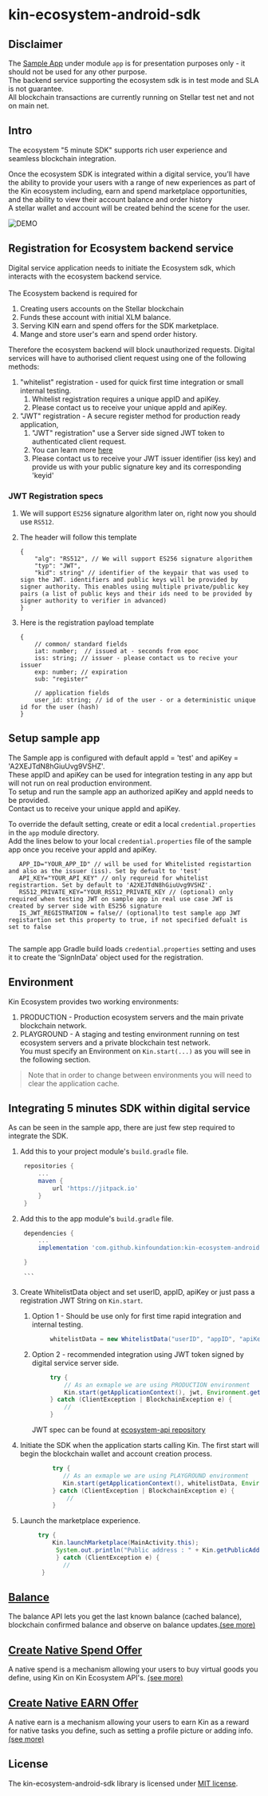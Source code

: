 # kin-ecosystem-android-sdk

## Disclaimer
The [Sample App](app/) under module `app` is for presentation purposes only - it should not be used for any other purpose.<br/>
The backend service supporting the ecosystem sdk is in test mode and SLA is not guarantee.<br/>
All blockchain transactions are currently running on Stellar test net and not on main net.<br/>



## Intro
The ecosystem "5 minute SDK" supports rich user experience and seamless blockchain integration. <br/>

Once the ecosystem SDK is integrated within a digital service, you’ll have the ability to provide your users with a range of new experiences as part of the Kin ecosystem including, earn and spend marketplace opportunities, and the ability to view their account balance and order history<br/>
A stellar wallet and account will be created behind the scene for the user. <br/>

![DEMO](https://user-images.githubusercontent.com/3635216/38100813-0f2c7bc2-3387-11e8-930d-03175842e81e.gif)

## Registration for Ecosystem backend service

Digital service application needs to initiate the Ecosystem sdk, which interacts with the ecosystem backend service. <br/>
<br/>
The Ecosystem backend is required for
1. Creating users accounts on the Stellar blockchain
1. Funds these account with initial XLM balance.
1. Serving KIN earn and spend offers for the SDK marketplace.
1. Mange and store user's earn and spend order history.

Therefore the ecosystem backend will block unauthorized requests.
Digital services will have to authorised client request using one of the following methods:
1. "whitelist" registration - used for quick first time integration or small internal testing. 
    1. Whitelist registration requires a unique appID and apiKey.
    1. Please contact us to receive your unique appId and apiKey.
1. "JWT" registration - A secure register method for production ready application,
    1. "JWT" registration" use a Server side signed JWT token to authenticated client request.
    1. You can learn more [here](https://jwt.io)
    1. Please contact us to receive your JWT issuer identifier (iss key) and provide us with your public signature key and its corresponding 'keyid'
### JWT Registration specs
1. We will support `ES256` signature algorithm later on, right now you should use `RS512`.
2. The header will follow this template
    ```aidl
    {
        "alg": "RS512", // We will support ES256 signature algorithem 
        "typ": "JWT",
        "kid": string" // identifier of the keypair that was used to sign the JWT. identifiers and public keys will be provided by signer authority. This enables using multiple private/public key pairs (a list of public keys and their ids need to be provided by signer authority to verifier in advanced)
    }
    ```

3. Here is the registration payload template
    ```aidl
    {
        // common/ standard fields
        iat: number;  // issued at - seconds from epoc
        iss: string; // issuer - please contact us to recive your issuer
        exp: number; // expiration
        sub: "register"
    
        // application fields
        user_id: string; // id of the user - or a deterministic unique id for the user (hash)
    }
    ```

## Setup sample app
 
The Sample app is configured with default appId = 'test' and apiKey = 'A2XEJTdN8hGiuUvg9VSHZ'.<br/>
These appID and apiKey can be used for integration testing in any app but will not run on real production environment.<br/>
To setup and run the sample app an authorized apiKey and appId needs to be provided.<br/>
Contact us to receive your unique appId and apiKey.<br/>
 
To override the default setting, create or edit a local `credential.properties` in the `app` module directory. <br/>
Add the lines below to your local `credential.properties` file of the sample app once you receive your appId and apiKey.<br/>
```
   APP_ID="YOUR_APP_ID" // will be used for Whitelisted registartion and also as the issuer (iss). Set by defualt to 'test' 
   API_KEY="YOUR_API_KEY" // only requreid for whitelist registrartion. Set by default to 'A2XEJTdN8hGiuUvg9VSHZ'.
   RS512_PRIVATE_KEY="YOUR_RS512_PRIVATE_KEY // (optional) only required when testing JWT on sample app in real use case JWT is created by server side with ES256 signature
   IS_JWT_REGISTRATION = false// (optional)to test sample app JWT registartion set this property to true, if not specified defualt is set to false 
   
```
The sample app Gradle build loads `credential.properties` setting and uses it to create the 'SignInData' object used for the registration.

## Environment
Kin Ecosystem provides two working environments:
1. PRODUCTION - Production ecosystem servers and the main private blockchain network.
2. PLAYGROUND - A staging and testing environment running on test ecosystem servers and a private blockchain test network.<br>
You must specify an Environment on `Kin.start(...)` as you will see in the following section.

> Note that in order to change between environments you will need to clear the application cache.

## Integrating 5 minutes SDK within digital service
As can be seen in the sample app, there are just few step required to integrate the SDK.

1. Add this to your project module's `build.gradle` file.
      ```gradle
       repositories {
           ...
           maven {
               url 'https://jitpack.io'
           }
       }
   ```
1. Add this to the app module's `build.gradle` file.
      ```gradle
       dependencies {
           ...
           implementation 'com.github.kinfoundation:kin-ecosystem-android-sdk:0.0.7

       }
    
       ```
1. Create WhitelistData object and set userID, appID, apiKey or just pass a registration JWT String on `Kin.start`.

    1. Option 1 - Should be use only for first time rapid integration and internal testing.
    
          ```java
               whitelistData = new WhitelistData("userID", "appID", "apiKey");           
         ```
    1. Option 2 - recommended integration using JWT token signed by digital service server side.
          ```java
               try {
	               // As an exmaple we are using PRODUCTION environment
                   Kin.start(getApplicationContext(), jwt, Environment.getProduction());
               } catch (ClientException | BlockchainException e) {
                   //
               }
          ```
         JWT spec can be found at [ecosystem-api repository](https://github.com/kinfoundation/ecosystem-api)
   
1. Initiate the SDK when the application starts calling Kin. The first start will begin the blockchain wallet and account creation process.
      ```java
               try {
	              // As an exmaple we are using PLAYGROUND environment
                  Kin.start(getApplicationContext(), whitelistData, Environment.getPlayground());
               } catch (ClientException | BlockchainException e) {
                   //
               }
      ```
1. Launch the marketplace experience.
      ```java
           try {
               Kin.launchMarketplace(MainActivity.this);
                System.out.println("Public address : " + Kin.getPublicAddress());
                } catch (ClientException e) {
                  //
            }
      ```
      
## [Balance](docs/BALANCE.md)
The balance API lets you get the last known balance (cached balance), blockchain confirmed balance and observe on balance updates.[(see more)](docs/BALANCE.md) 

## [Create Native Spend Offer](docs/NATIVE_SPEND.md)
A native spend is a mechanism allowing your users to buy virtual goods you define, using Kin on Kin Ecosystem API's. [(see more)](docs/NATIVE_SPEND.md) 

## [Create Native EARN Offer](docs/NATIVE_EARN.md)
A native earn is a mechanism allowing your users to earn Kin as a reward for native tasks you define, such as setting a profile picture or adding info. [(see more)](docs/NATIVE_EARN.md) 
   
## License
The kin-ecosystem-android-sdk library is licensed under [MIT license](LICENSE.md).
